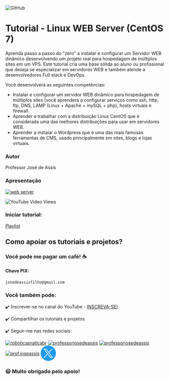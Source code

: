 ![GitHub](https://img.shields.io/github/license/professorjosedeassis/web-server)
# Tutorial - Linux WEB Server (CentOS 7)
Aprenda passo a passo do "zero" a instalar e configurar um Servidor WEB dinâmico desenvolvendo um projeto real para hospedagem de múltiplos sites em um VPS. Este tutorial cria uma base sólida ao aluno ou profissional que deseja se especializar em servidores WEB e também atende a desenvolvedores Full stack e DevOps.

Você desenvolverá as seguintes competências:
* Instalar e configurar um servidor WEB dinâmico para hospedagem de múltiplos sites (você aprenderá a configurar serviços como ssh, http, ftp, DNS, LAMP (Linux + Apache + mySQL + php), hosts virtuais e firewall.
* Aprender a trabalhar com a distribuição Linux CentOS que é considerada uma das melhores distribuições para usar em servidores WEB.
* Aprender a instalar o Wordpress que é uma das mais famosas ferramentas de CMS, usado principalmente em sites, blogs e lojas virtuais.
### Autor
Professor José de Assis
### Apresentação
[![web server](https://img.youtube.com/vi/Ez9uXOU36B8/0.jpg)](https://youtu.be/Ez9uXOU36B8 "Assistir no YouTube")

![YouTube Video Views](https://img.shields.io/youtube/views/Ez9uXOU36B8?style=social)
### Iniciar tutorial:
[Playlist](https://www.youtube.com/playlist?list=PLbEOwbQR9lqySZ9RXfF5cFSyfA-r3n30q)
## Como apoiar os tutoriais e projetos?
### Você pode me pagar um café! ☕

#### Chave PIX:
` josedeassisfilho@gmail.com `
### Você também pode:
:heavy_check_mark: Inscrever-se no canal do YouTube - [INSCREVA-SE!](https://www.youtube.com/c/RoboticapraticaBr/?sub_confirmation=1)

:heavy_check_mark: Compartilhar os tutoriais e projetos

:heavy_check_mark: Seguir-me nas redes sociais:
<p align="left">
<a href="https://www.youtube.com/c/roboticapraticabr" target="blank"><img align="center" src="https://github.com/professorjosedeassis/joseassis/blob/main/img/youtube.png" alt="roboticapraticabr" height="48" width="48" /></a>
<a href="https://linkedin.com/in/professorjosedeassis" target="blank"><img align="center" src="https://github.com/professorjosedeassis/joseassis/blob/main/img/linkedin.png" alt="professorjosedeassis" height="48" width="48" /></a>
<a href="https://fb.com/professorjosedeassis" target="blank"><img align="center" src="https://github.com/professorjosedeassis/joseassis/blob/main/img/facebook.png" alt="professorjosedeassis" height="48" width="48" /></a>
<a href="https://instagram.com/prof.joseassis" target="blank"><img align="center" src="https://github.com/professorjosedeassis/joseassis/blob/main/img/instagram.png" alt="prof.joseassis" height="48" width="48" /></a>
<a href="https://twitter.com/joseassis" target="blank"><img align="center" src="https://github.com/professorjosedeassis/joseassis/blob/main/img/twitter.png" alt="joseassis" height="48" width="48" /></a>
</p>

### :smiley: Muito obrigado pelo apoio!

